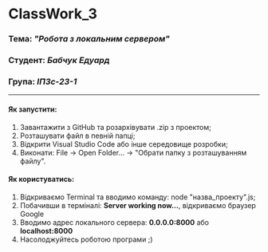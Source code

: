 # ClassWork_3
### Тема: _"Робота з локальним сервером"_
### Студент: _Бабчук Едуард_
### Група: _ІПЗс-23-1_

---

#### Як запустити:
1. Завантажити з GitHub та розархівувати .zip з проектом;
2. Розташувати файл в певній папці;
3. Відкрити Visual Studio Code або інше середовище розробки;
4. Виконати: File -> Open Folder... -> "Обрати папку з розташуванням файлу".

#### Як користуватись:
1. Відкриваємо Terminal та вводимо команду: node "назва_проекту".js;
2. Побачивши в терміналі: **Server working now...**, відкриваємо браузер Google
3. Вводимо адрес локального сервера: **0.0.0.0:8000** або **localhost:8000**
4. Насолоджуйтесь роботою програми ;)
